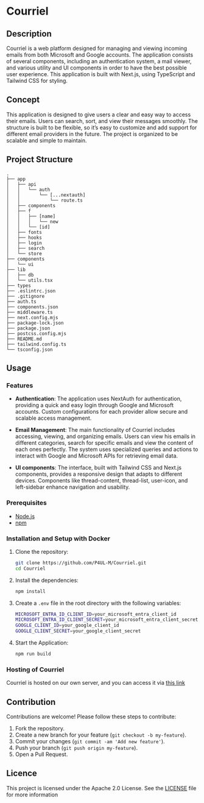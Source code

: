 # Courriel

## Description
Courriel is a web platform designed for managing and viewing incoming emails from both Microsoft and Google accounts. The application consists of several components, including an authentication system, a mail viewer, and various utility and UI components in order to have the best possible user experience. This application is built with Next.js, using TypeScript and Tailwind CSS for styling.

## Concept
This application is designed to give users a clear and easy way to access their emails. Users can search, sort, and view their messages smoothly. The structure is built to be flexible, so it’s easy to customize and add support for different email providers in the future. The project is organized to be scalable and simple to maintain.

## Project Structure
```
.
├── app
│   ├── api
│   │   └── auth
│   │       └── [...nextauth]
│   │           └── route.ts
│   ├── components
│   ├── f
│   │   ├── [name]
│   │   │   └── new
│   │   └── [id]
│   ├── fonts
│   ├── hooks
│   ├── login
│   ├── search
│   └── store
├── components
│   └── ui
├── lib
│   ├── db
│   └── utils.tsx
├── types
├── .eslintrc.json
├── .gitignore
├── auth.ts
├── components.json
├── middleware.ts
├── next.config.mjs
├── package-lock.json
├── package.json
├── postcss.config.mjs
├── README.md
├── tailwind.config.ts
└── tsconfig.json
```

## Usage

### Features
- **Authentication**:
    The application uses NextAuth for authentication, providing a quick and easy login through Google and Microsoft accounts. Custom configurations for each provider allow secure and scalable access management.

- **Email Management**:
    The main functionality of Courriel includes accessing, viewing, and organizing emails. Users can view his emails in different categories, search for specific emails and view the content of each ones perfectly. The system uses specialized queries and actions to interact with Google and Microsoft APIs for retrieving email data.

- **UI components**:
     The interface, built with Tailwind CSS and Next.js components, provides a responsive design that adapts to different devices. Components like thread-content, thread-list, user-icon, and left-sidebar enhance navigation and usability.

### Prerequisites
- [Node.js](https://nodejs.org/en/download/)
- [npm](https://www.npmjs.com/get-npm)

### Installation and Setup with Docker
1. Clone the repository:
    ```bash
    git clone https://github.com/P4UL-M/Courriel.git
    cd Courriel
    ```
2. Install the dependencies:
    ```bash
    npm install
    ```
3. Create a `.env` file in the root directory with the following variables:
    ```bash
    MICROSOFT_ENTRA_ID_CLIENT_ID=your_microsoft_entra_client_id
    MICROSOFT_ENTRA_ID_CLIENT_SECRET=your_microsoft_entra_client_secret
    GOOGLE_CLIENT_ID=your_google_client_id
    GOOGLE_CLIENT_SECRET=your_google_client_secret
    ```
4. Start the Application:
    ```bash
    npm run build
    ```

### Hosting of Courriel
Courriel is hosted on our own server, and you can access it via [this link](https://courriel.deway.fr/)

## Contribution
Contributions are welcome! Please follow these steps to contribute:
1. Fork the repository.
2. Create a new branch for your feature (`git checkout -b my-feature`).
3. Commit your changes (`git commit -am 'Add new feature'`).
4. Push your branch  (`git push origin my-feature`).
5. Open a Pull Request.

## Licence
This project is licensed under the Apache 2.0 License. See the [LICENSE](LICENSE) file for more information
